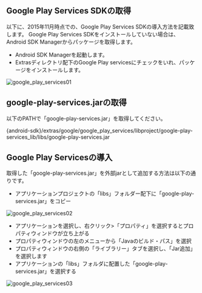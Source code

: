 ## Google Play Services SDKの取得

以下に、2015年11月時点での、Google Play Services SDKの導入方法を記載致します。
Google Play Services SDKをインストールしていない場合は、Android SDK Managerからパッケージを取得します。

* Android SDK Managerを起動します。
* Extrasディレクトリ配下のGoogle Play servicesにチェックをいれ、パッケージをインストールします。


![google_play_services01](./img05.png)


## google-play-services.jarの取得

以下のPATHで「google-play-services.jar」を取得してください。


{android-sdk}/extras/google/google_play_services/libproject/google-play-services_lib/libs/google-play-services.jar


## Google Play Servicesの導入

取得した「google-play-services.jar」を外部jarとして追加する方法は以下の通りです。

* アプリケーションプロジェクトの「libs」フォルダー配下に「google-play-services.jar」をコピー


![google_play_services02](./img06.png)


* アプリケーションを選択し、右クリック>「プロパティ」を選択するとプロパティウィンドウが立ち上がる
* プロパティウィンドウの左のメニューから「Javaのビルド・パス」を選択
* プロパティウィンドウの右側の「ライブラリー」タブを選択し、「Jar追加」を選択します
* アプリケーションの「libs」フォルダに配置した「google-play-services.jar」を選択する


![google_play_services03](./img07.png)
